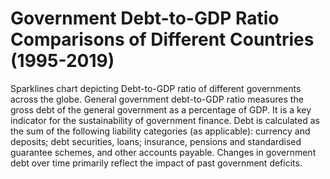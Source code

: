 # Government Debt-to-GDP Ratio Comparisons of Different Countries (1995-2019)

Sparklines chart depicting Debt-to-GDP ratio of different governments across the globe. General government debt-to-GDP ratio measures the gross debt of the general government as a percentage of GDP. It is a key indicator for the sustainability of government finance. Debt is calculated as the sum of the following liability categories (as applicable): currency and deposits; debt securities, loans; insurance, pensions and standardised guarantee schemes, and other accounts payable. Changes in government debt over time primarily reflect the impact of past government deficits. 


<div class="flourish-embed flourish-chart" data-src="visualisation/11721208"><script src="https://public.flourish.studio/resources/embed.js"></script></div>
